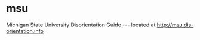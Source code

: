 msu
===

Michigan State University Disorientation Guide --- located at http://msu.dis-orientation.info
